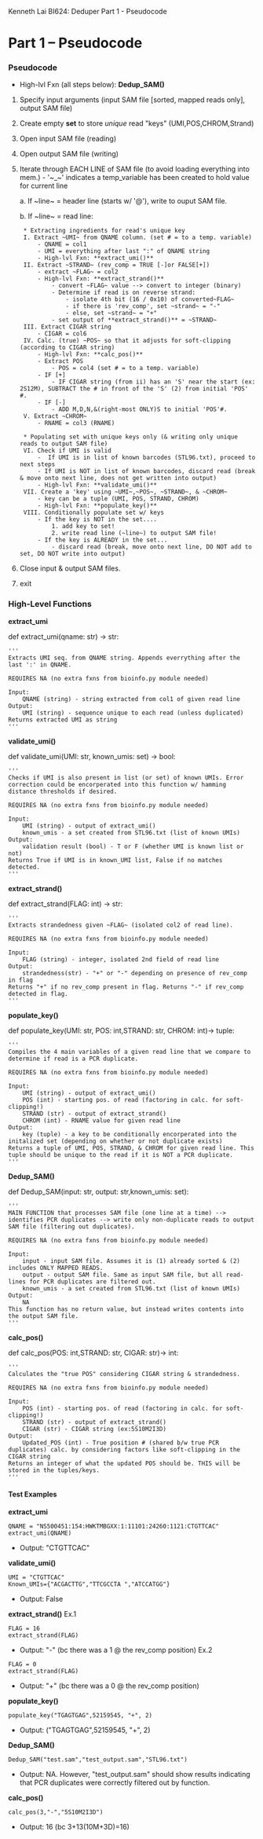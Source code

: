 Kenneth Lai 
BI624: Deduper Part 1 - Pseudocode 

# Part 1 – Pseudocode 

### Pseudocode 
* High-lvl Fxn (all steps below): **Dedup_SAM()**

1. Specify input arguments (input SAM file [sorted, mapped reads only], output SAM file) 
2. Create empty **set** to store  *unique* read "keys" (UMI,POS,CHROM,Strand)
3. Open input SAM file (reading)
4. Open output SAM file (writing) 
5. Iterate through EACH LINE of SAM file (to avoid loading everything into mem.)
        - '~_~' indicates a temp_variable has been created to hold value for current line 

    a. If ~line~ = header line (starts w/ '@'), write to ouput SAM file. 
    
    b. If ~line~ = read line:

        * Extracting ingredients for read's unique key 
        I. Extract ~UMI~ from QNAME column. (set # = to a temp. variable) 
            - QNAME = col1
            - UMI = everything after last ":" of QNAME string
            - High-lvl Fxn: **extract_umi()**
        II. Extract ~STRAND~ (rev_comp = TRUE [-]or FALSE[+])
            - extract ~FLAG~ = col2
            - High-lvl Fxn: **extract_strand()**
                - convert ~FLAG~ value --> convert to integer (binary)
                - Determine if read is on reverse strand: 
                    - isolate 4th bit (16 / 0x10) of converted~FLAG~ 
                    - if there is 'rev_comp', set ~strand~ = "-"
                    - else, set ~strand~ = "+"
                - set output of **extract_strand()** = ~STRAND~ 
        III. Extract CIGAR string
            - CIGAR = col6 
        IV. Calc. (true) ~POS~ so that it adjusts for soft-clipping (according to CIGAR string) 
            - High-lvl Fxn: **calc_pos()**
            - Extract POS 
                - POS = col4 (set # = to a temp. variable)
            - IF [+] 
                - IF CIGAR string (from ii) has an 'S' near the start (ex: 2S12M), SUBTRACT the # in front of the 'S' (2) from initial 'POS' #. 
            - IF [-] 
                - ADD M,D,N,&(right-most ONLY)S to initial 'POS'#. 
        V. Extract ~CHROM~ 
            - RNAME = col3 (RNAME)

        * Populating set with unique keys only (& writing only unique reads to output SAM file)
        VI. Check if UMI is valid 
            -  If UMI is in list of known barcodes (STL96.txt), proceed to next steps 
            - If UMI is NOT in list of known barcodes, discard read (break & move onto next line, does not get written into output)
            - High-lvl Fxn: **validate_umi()**
        VII. Create a 'key' using ~UMI~,~POS~, ~STRAND~, & ~CHROM~
            - key can be a tuple (UMI, POS, STRAND, CHROM)
            - High-lvl Fxn: **populate_key()**
        VIII. Conditionally populate set w/ keys 
            - If the key is NOT in the set....
                1. add key to set!
                2. write read line (~line~) to output SAM file!
            - If the key is ALREADY in the set...
                - discard read (break, move onto next line, DO NOT add to set, DO NOT write into output)
6. Close input & output SAM files. 
7. exit 



### High-Level Functions 
**extract_umi**

def extract_umi(qname: str) -> str:
    
    '''
    Extracts UMI seq. from QNAME string. Appends everrything after the last ':' in QNAME. 

    REQUIRES NA (no extra fxns from bioinfo.py module needed)

    Input:
	    QNAME (string) - string extracted from col1 of given read line 
    Output:
	    UMI (string) - sequence unique to each read (unless duplicated)
    Returns extracted UMI as string
    '''

**validate_umi()**

def validate_umi(UMI: str, known_umis: set) -> bool:
    
    '''
    Checks if UMI is also present in list (or set) of known UMIs. Error correction could be encorperated into this function w/ hamming distance thresholds if desired. 

    REQUIRES NA (no extra fxns from bioinfo.py module needed)

    Input:
	    UMI (string) - output of extract_umi()
        known_umis - a set created from STL96.txt (list of known UMIs)
    Output:
	    validation result (bool) - T or F (whether UMI is known list or not)
    Returns True if UMI is in known_UMI list, False if no matches detected. 
    '''

**extract_strand()**

def extract_strand(FLAG: int) -> str: 
    
    '''
    Extracts strandedness given ~FLAG~ (isolated col2 of read line).

    REQUIRES NA (no extra fxns from bioinfo.py module needed)

    Input:
	    FLAG (string) - integer, isolated 2nd field of read line
    Output:
	    strandedness(str) - "+" or "-" depending on presence of rev_comp in flag 
    Returns "+" if no rev_comp present in flag. Returns "-" if rev_comp detected in flag. 
    '''

**populate_key()**

def populate_key(UMI: str, POS: int,STRAND: str, CHROM: int)-> tuple: 
    
    '''
    Compiles the 4 main variables of a given read line that we compare to determine if read is a PCR duplicate. 

    REQUIRES NA (no extra fxns from bioinfo.py module needed)

    Input:
	    UMI (string) - output of extract_umi()
        POS (int) - starting pos. of read (factoring in calc. for soft-clipping!)
        STRAND (str) - output of extract_strand()
        CHROM (int) - RNAME value for given read line 
    Output:
	    key (tuple) - a key to be conditionally encorperated into the initalized set (depending on whether or not duplicate exists)
    Returns a tuple of UMI, POS, STRAND, & CHROM for given read line. This tuple should be unique to the read if it is NOT a PCR duplicate. 
    '''

**Dedup_SAM()**

def Dedup_SAM(input: str, output: str,known_umis: set): 
    
    '''
    MAIN FUNCTION that processes SAM file (one line at a time) --> identifies PCR duplicates --> write only non-duplicate reads to output SAM file (filtering out duplicates). 

    REQUIRES NA (no extra fxns from bioinfo.py module needed)

    Input:
	    input - input SAM file. Assumes it is (1) already sorted & (2) includes ONLY MAPPED READS. 
        output - output SAM file. Same as input SAM file, but all read-lines for PCR duplicates are filtered out. 
        known_umis - a set created from STL96.txt (list of known UMIs)
    Output:
	    NA
    This function has no return value, but instead writes contents into the output SAM file. 
    '''

**calc_pos()**

def calc_pos(POS: int,STRAND: str, CIGAR: str)-> int: 
    
    '''
    Calculates the "true POS" considering CIGAR string & strandedness. 

    REQUIRES NA (no extra fxns from bioinfo.py module needed)

    Input:
        POS (int) - starting pos. of read (factoring in calc. for soft-clipping!)
        STRAND (str) - output of extract_strand()
        CIGAR (str) - CIGAR string (ex:5S10M2I3D) 
    Output:
	    Updated_POS (int) - True position # (shared b/w true PCR duplicates) calc. by considering factors like soft-clipping in the CIGAR string 
    Returns an integer of what the updated POS should be. THIS will be stored in the tuples/keys. 
    '''


#### Test Examples 
**extract_umi**
```
QNAME = "NS500451:154:HWKTMBGXX:1:11101:24260:1121:CTGTTCAC"
extract_umi(QNAME)
```
* Output: "CTGTTCAC" 

**validate_umi()**
```
UMI = "CTGTTCAC"
Known_UMIs={"ACGACTTG","TTCGCCTA ","ATCCATGG"}
```
* Output: False 

**extract_strand()**
Ex.1 
```
FLAG = 16
extract_strand(FLAG)
```
* Output: "-" (bc there was a 1 @ the rev_comp position)
Ex.2 
```
FLAG = 0
extract_strand(FLAG)
```
* Output: "+" (bc there was a 0 @ the rev_comp position)

**populate_key()**
```
populate_key("TGAGTGAG",52159545, "+", 2)
```
* Output: ("TGAGTGAG",52159545, "+", 2)

**Dedup_SAM()**
```
Dedup_SAM("test.sam","test_output.sam","STL96.txt")
```
* Output: NA. However, "test_output.sam" should show results indicating that PCR duplicates were correctly filtered out by function. 

**calc_pos()**
```
calc_pos(3,"-","5S10M2I3D")
```
* Output: 16 (bc 3+13(10M+3D)=16)